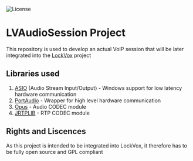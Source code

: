 ![License](https://img.shields.io/github/license/ValentinGrim/LockVox)

# LVAudioSession Project
This repository is used to develop an actual VoIP session that will be later integrated into the [LockVox](https://github.com/ValentinGrim/LockVox) project

## Libraries used
1. [ASIO](https://new.steinberg.net/developers/) (Audio Stream Input/Output) - Windows support for low latency hardware communication
2. [PortAudio](http://files.portaudio.com/download.html) - Wrapper for high level hardware communication
3. [Opus](https://opus-codec.org/downloads/) - Audio CODEC module
4. [JRTPLIB](https://github.com/j0r1/JRTPLIB)  - RTP CODEC module

## Rights and Liscences
As this project is intended to be integrated into LockVox, it therefore has to be fully open source and GPL compliant
